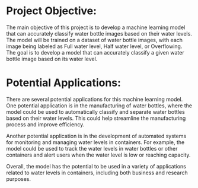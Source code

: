 # Project Objective:
The main objective of this project is to develop a machine learning model that can accurately classify water bottle images based on their water levels. The model will be trained on a dataset of water bottle images, with each image being labeled as Full water level, Half water level, or Overflowing. The goal is to develop a model that can accurately classify a given water bottle image based on its water level.

# Potential Applications:    
There are several potential applications for this machine learning model. One potential application is in the manufacturing of water bottles, where the model could be used to automatically classify and separate water bottles based on their water levels. This could help streamline the manufacturing process and improve efficiency.

Another potential application is in the development of automated systems for monitoring and managing water levels in containers. For example, the model could be used to track the water levels in water bottles or other containers and alert users when the water level is low or reaching capacity.

Overall, the model has the potential to be used in a variety of applications related to water levels in containers, including both business and research purposes. 
  
   
 
  
